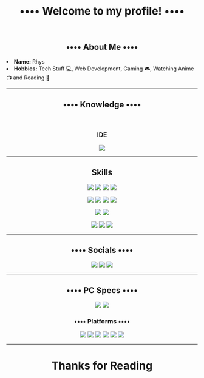 <!DOCTYPE html>
<body>
  <h1 align="center"><b>•••• Welcome to my profile! ••••</b></h1>
  <br>
  <div>
    <h2 align= "center">•••• About Me ••••</h2>
    <li><b>Name:</b> Rhys</li>
    <li><b>Hobbies:</b> Tech Stuff 💻, Web Development, Gaming 🎮, Watching Anime 📺 and Reading 📖</li> 
  </div>
  <hr>
  <div>
    <h2 align="center">•••• Knowledge ••••</h2>
  </div>
  <br>
  <div>
    <h3 align="center">IDE</h3>
    <p align="center"><img src="https://img.shields.io/badge/Visual%20Studio%20Code-0078d7.svg?style=for-the-badge&logo=visual-studio-code&logoColor=white"></p>
    <hr>
    <h2 align="center">Skills</h2>
    <p align="center">
      <img src="https://img.shields.io/badge/html5-%23E34F26.svg?style=for-the-badge&logo=html5&logoColor=white"></img>
      <img src="https://img.shields.io/badge/css3-%231572B6.svg?style=for-the-badge&logo=css3&logoColor=white"></img>
      <img src="https://img.shields.io/badge/javascript-%23323330.svg?style=for-the-badge&logo=javascript&logoColor=%23F7DF1E"></img>
      <img src="https://img.shields.io/badge/Sass-CC6699?style=for-the-badge&logo=sass&logoColor=white"></img>
    </p>
    <p align="center">
      <img src="https://img.shields.io/badge/c++-%2300599C.svg?style=for-the-badge&logo=c%2B%2B&logoColor=white"></img>
      <img src="https://img.shields.io/badge/React-20232A?style=for-the-badge&logo=react&logoColor=61DAFB"></img>
      <img src="https://img.shields.io/badge/Bootstrap-563D7C?style=for-the-badge&logo=bootstrap&logoColor=white"></img>
      <img src="https://img.shields.io/badge/Heroku-430098?style=for-the-badge&logo=heroku&logoColor=white"></img>
    </p>
    <p align="center">
      <img src="https://img.shields.io/badge/Express.js-404D59?style=for-the-badge"></img>
      <img src="https://img.shields.io/badge/Node.js-43853D?style=for-the-badge&logo=node.js&logoColor=white"></img>
    </p>
    <p align="center">
      <img src="https://img.shields.io/badge/adobe%20photoshop-%2331A8FF.svg?style=for-the-badge&logo=adobe%20photoshop&logoColor=white"></img>
      <img src="https://img.shields.io/badge/Adobe%20Premiere%20Pro-9999FF.svg?style=for-the-badge&logo=Adobe%20Premiere%20Pro&logoColor=white"></img>
      <img src="https://img.shields.io/badge/git-%23F05033.svg?style=for-the-badge&logo=git&logoColor=white"></img>
    </p>
    <hr>
    <h2 align="center">•••• Socials ••••</h2>
    <p align="center">
    <a href="https://www.instagram.com/rhysfj/"><img src="https://img.shields.io/badge/RhysFJ-%23E4405F.svg?style=for-the-badge&logo=Instagram&logoColor=white"></img></a>
    <a href="https://www.twitch.tv/netherlyte"><img src="https://img.shields.io/badge/netherlyte-%239146FF.svg?style=for-the-badge&logo=Twitch&logoColor=white"></img></a>
    <a href="https://www.youtube.com/netherlyte"><img src="https://img.shields.io/badge/Netherlyte-FF0000.svg?style=for-the-badge&logo=youtube&logoColor=white"></img></a>
    </p>
    <hr>
    <h2 align="center">•••• PC Specs ••••</h2>
    <p align="center">
    <img src="https://img.shields.io/badge/AMD-Ryzen_9_5900X-ED1C24?style=for-the-badge&logo=amd&logoColor=white"></img>
    <img src="https://img.shields.io/badge/AMD-Radeon_RX_6600XT-ED1C24?style=for-the-badge&logo=amd&logoColor=white"></img>
    </p>
    <h3 align="center">•••• Platforms ••••</h3>
    <p align="center">
      <img src="https://img.shields.io/badge/Epic%20Games-313131?style=for-the-badge&logo=Epic%20Games&logoColor=white"></img>
      <img src="https://img.shields.io/badge/Origin-F28C28?style=for-the-badge&logo=origin&logoColor=white"></img>
      <img src="https://img.shields.io/badge/Nintendo_Switch-E60012?style=for-the-badge&logo=nintendo-switch&logoColor=white"></img>
      <img src="https://img.shields.io/badge/PlayStation-003791?style=for-the-badge&logo=playstation&logoColor=white"></img>
      <img src="https://img.shields.io/badge/Steam-000000?style=for-the-badge&logo=steam&logoColor=white"></img>
      <img src="https://img.shields.io/badge/Xbox-107C10?style=for-the-badge&logo=xbox&logoColor=white"></img>
    </p>
    <hr>
  </div>
  <div>
    <h1 align="center">Thanks for Reading</h1>
  </div>
</body>

